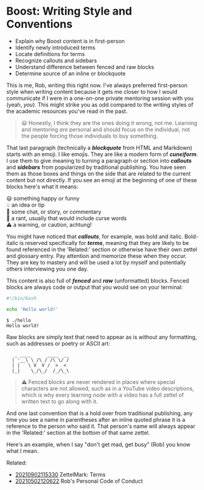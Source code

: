 # Boost: Writing Style and Conventions

* Explain why Boost content is in first-person
* Identify newly introduced terms
* Locate definitions for terms
* Recognize callouts and sidebars
* Understand difference between fenced and raw blocks
* Determine source of an inline or blockquote

This is me, Rob, writing this right now. I've always preferred
first-person style when writing content because it gets me closer to how
I would communicate if I were in a one-on-one private mentoring session
with you (yeah, *you*). This might strike you as odd compared to the
writing styles of the academic resources you've read in the past. 

> 😃 Honestly, I think they are the ones doing it wrong, not me.
> Learning and mentoring *are* personal and should focus on the
> individual, not the people forcing those individuals to buy something.

That last paragraph (technically a ***blockquote*** from HTML and
Markdown) starts with an emoji. I like emojis. They are like a modern
form of ***cuneiform***. I use them to give meaning to turning
a paragraph or section into ***callouts*** and ***sidebars*** from
popularized by traditional publishing. You have seen them as those boxes
and things on the side that are related to the current content but not
directly. If you see an emoji at the beginning of one of these blocks
here's what it means:

😃 something happy or funny  
💡 an idea or tip  
💬 some chat, or story, or commentary  
🤬 a rant, usually that would include curse words  
⚠️  a warning, or caution, achtung!  

You might have noticed that ***callouts***, for example, was bold and
italic. Bold-italic is reserved specifically for ***terms***, meaning
that they are likely to be found referenced in the 'Related:' section or
otherwise have their own zettel and glossary entry. Pay attention and
memorize these when they occur. They are key to mastery and will be used
a lot by myself and potentially others interviewing you one day.

This content is also full of ***fenced*** and ***raw*** (unformatted) blocks. Fenced blocks are always code or output that you would see on your terminal:

```bash
#!/bin/bash

echo 'Hello world!'
```

```
$ ./hello
Hello world!
```

Raw blocks are simply text that need to appear as is without any
formatting, such as addresses or poetry or ASCII art:

       _ ____      ____  __
      | '__\ \ /\ / /\ \/ /
      | |   \ V  V /  >  < 
      |_|    \_/\_/  /_/\_\

> ⚠️
> Fenced blocks are never rendered in places where special
> characters are not allowed, such as in a YouTube video descriptions,
> which is why every learning node with a video has a full zettel of
> written text to go along with it.

And one last convention that is a hold over from traditional publishing,
any time you see a name in parentheses after an inline quoted phrase it
is a reference to the person who said it. That person's name will always
appear in the 'Related:' section at the bottom of that same zettel.

Here's an example, when I say "don't get mad, get busy" (Rob) you
know what I mean.

Related:

* [20210902115330](/20210902115330/) ZettelMark: Terms
* [20210502120622](/20210502120622/) Rob's Personal Code of Conduct
